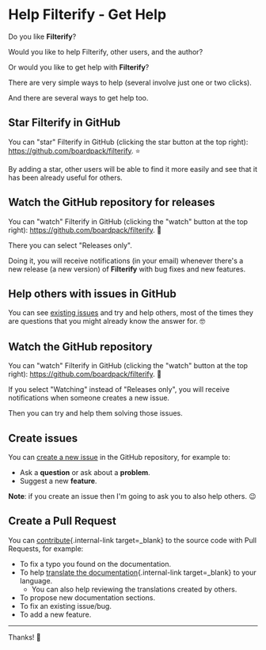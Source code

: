 # Help Filterify - Get Help

Do you like **Filterify**?

Would you like to help Filterify, other users, and the author?

Or would you like to get help with **Filterify**?

There are very simple ways to help (several involve just one or two clicks).

And there are several ways to get help too.

## Star **Filterify** in GitHub

You can "star" Filterify in GitHub (clicking the star button at the top right): <a href="https://github.com/boardpack/filterify" class="external-link" target="_blank">https://github.com/boardpack/filterify</a>. ⭐️

By adding a star, other users will be able to find it more easily and see that it has been already useful for others.

## Watch the GitHub repository for releases

You can "watch" Filterify in GitHub (clicking the "watch" button at the top right): <a href="https://github.com/boardpack/filterify" class="external-link" target="_blank">https://github.com/boardpack/filterify</a>. 👀

There you can select "Releases only".

Doing it, you will receive notifications (in your email) whenever there's a new release (a new version) of **Filterify** with bug fixes and new features.

## Help others with issues in GitHub

You can see <a href="https://github.com/boardpack/filterify/issues" class="external-link" target="_blank">existing issues</a> and try and help others, most of the times they are questions that you might already know the answer for. 🤓

## Watch the GitHub repository

You can "watch" Filterify in GitHub (clicking the "watch" button at the top right): <a href="https://github.com/boardpack/filterify" class="external-link" target="_blank">https://github.com/boardpack/filterify</a>. 👀

If you select "Watching" instead of "Releases only", you will receive notifications when someone creates a new issue.

Then you can try and help them solving those issues.

## Create issues

You can <a href="https://github.com/boardpack/filterify/issues/new/choose" class="external-link" target="_blank">create a new issue</a> in the GitHub repository, for example to:

* Ask a **question** or ask about a **problem**.
* Suggest a new **feature**.

**Note**: if you create an issue then I'm going to ask you to also help others. 😉

## Create a Pull Request

You can [contribute](contributing.md){.internal-link target=_blank} to the source code with Pull Requests, for example:

* To fix a typo you found on the documentation.
* To help [translate the documentation](contributing.md#translations){.internal-link target=_blank} to your language.
    * You can also help reviewing the translations created by others.
* To propose new documentation sections.
* To fix an existing issue/bug.
* To add a new feature.

---

Thanks! 🚀
